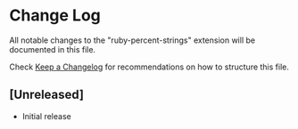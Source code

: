 # Change Log

All notable changes to the "ruby-percent-strings" extension will be documented in this file.

Check [Keep a Changelog](http://keepachangelog.com/) for recommendations on how to structure this file.

## [Unreleased]

- Initial release